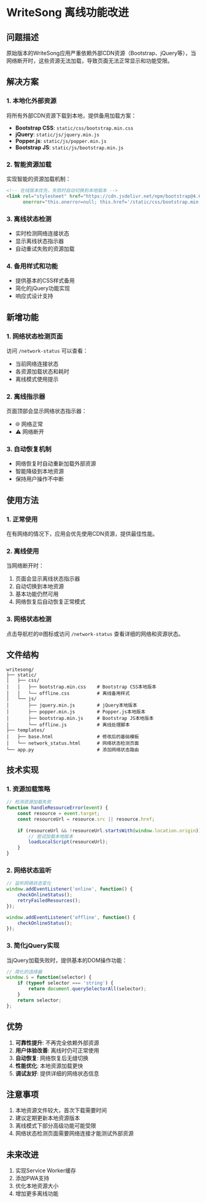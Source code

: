 # WriteSong 离线功能改进

## 问题描述

原始版本的WriteSong应用严重依赖外部CDN资源（Bootstrap、jQuery等），当网络断开时，这些资源无法加载，导致页面无法正常显示和功能受限。

## 解决方案

### 1. 本地化外部资源

将所有外部CDN资源下载到本地，提供备用加载方案：

- **Bootstrap CSS**: `static/css/bootstrap.min.css`
- **jQuery**: `static/js/jquery.min.js`
- **Popper.js**: `static/js/popper.min.js`
- **Bootstrap JS**: `static/js/bootstrap.min.js`

### 2. 智能资源加载

实现智能的资源加载机制：

```html
<!-- 在线版本优先，失败时自动切换到本地版本 -->
<link rel="stylesheet" href="https://cdn.jsdelivr.net/npm/bootstrap@4.6.2/dist/css/bootstrap.min.css" 
      onerror="this.onerror=null; this.href='/static/css/bootstrap.min.css'">
```

### 3. 离线状态检测

- 实时检测网络连接状态
- 显示离线状态指示器
- 自动重试失败的资源加载

### 4. 备用样式和功能

- 提供基本的CSS样式备用
- 简化的jQuery功能实现
- 响应式设计支持

## 新增功能

### 1. 网络状态检测页面

访问 `/network-status` 可以查看：
- 当前网络连接状态
- 各资源加载状态和耗时
- 离线模式使用提示

### 2. 离线指示器

页面顶部会显示网络状态指示器：
- 🌐 网络正常
- ⚠️ 网络断开

### 3. 自动恢复机制

- 网络恢复时自动重新加载外部资源
- 智能降级到本地资源
- 保持用户操作不中断

## 使用方法

### 1. 正常使用

在有网络的情况下，应用会优先使用CDN资源，提供最佳性能。

### 2. 离线使用

当网络断开时：
1. 页面会显示离线状态指示器
2. 自动切换到本地资源
3. 基本功能仍然可用
4. 网络恢复后自动恢复正常模式

### 3. 网络状态检测

点击导航栏的🌐图标或访问 `/network-status` 查看详细的网络和资源状态。

## 文件结构

```
writesong/
├── static/
│   ├── css/
│   │   ├── bootstrap.min.css    # Bootstrap CSS本地版本
│   │   └── offline.css          # 离线备用样式
│   └── js/
│       ├── jquery.min.js        # jQuery本地版本
│       ├── popper.min.js        # Popper.js本地版本
│       ├── bootstrap.min.js     # Bootstrap JS本地版本
│       └── offline.js           # 离线处理脚本
├── templates/
│   ├── base.html                # 修改后的基础模板
│   └── network_status.html      # 网络状态检测页面
└── app.py                       # 添加网络状态路由
```

## 技术实现

### 1. 资源加载策略

```javascript
// 检测资源加载失败
function handleResourceError(event) {
    const resource = event.target;
    const resourceUrl = resource.src || resource.href;
    
    if (resourceUrl && !resourceUrl.startsWith(window.location.origin)) {
        // 尝试加载本地版本
        loadLocalScript(resourceUrl);
    }
}
```

### 2. 网络状态监听

```javascript
// 监听网络状态变化
window.addEventListener('online', function() {
    checkOnlineStatus();
    retryFailedResources();
});

window.addEventListener('offline', function() {
    checkOnlineStatus();
});
```

### 3. 简化jQuery实现

当jQuery加载失败时，提供基本的DOM操作功能：

```javascript
// 简化的选择器
window.$ = function(selector) {
    if (typeof selector === 'string') {
        return document.querySelectorAll(selector);
    }
    return selector;
};
```

## 优势

1. **可靠性提升**: 不再完全依赖外部资源
2. **用户体验改善**: 离线时仍可正常使用
3. **自动恢复**: 网络恢复后无缝切换
4. **性能优化**: 本地资源加载更快
5. **调试友好**: 提供详细的网络状态信息

## 注意事项

1. 本地资源文件较大，首次下载需要时间
2. 建议定期更新本地资源版本
3. 离线模式下部分高级功能可能受限
4. 网络状态检测页面需要网络连接才能测试外部资源

## 未来改进

1. 实现Service Worker缓存
2. 添加PWA支持
3. 优化本地资源大小
4. 增加更多离线功能 